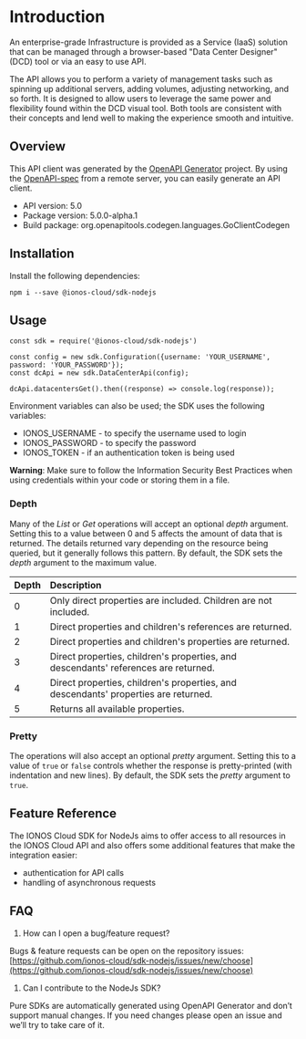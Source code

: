 # Introduction

An enterprise-grade Infrastructure is provided as a Service \(IaaS\) solution that can be managed through a browser-based "Data Center Designer" \(DCD\) tool or via an easy to use API.

The API allows you to perform a variety of management tasks such as spinning up additional servers, adding volumes, adjusting networking, and so forth. It is designed to allow users to leverage the same power and flexibility found within the DCD visual tool. Both tools are consistent with their concepts and lend well to making the experience smooth and intuitive.

## Overview

This API client was generated by the [OpenAPI Generator](https://openapi-generator.tech) project. By using the [OpenAPI-spec](https://www.openapis.org/) from a remote server, you can easily generate an API client.

* API version: 5.0
* Package version: 5.0.0-alpha.1
* Build package: org.openapitools.codegen.languages.GoClientCodegen

## Installation

Install the following dependencies:

```text
npm i --save @ionos-cloud/sdk-nodejs
```

## Usage

```text
const sdk = require('@ionos-cloud/sdk-nodejs')

const config = new sdk.Configuration({username: 'YOUR_USERNAME', password: 'YOUR_PASSWORD'});
const dcApi = new sdk.DataCenterApi(config);

dcApi.datacentersGet().then((response) => console.log(response));
```

Environment variables can also be used; the SDK uses the following variables:

* IONOS\_USERNAME - to specify the username used to login
* IONOS\_PASSWORD - to specify the password
* IONOS\_TOKEN - if an authentication token is being used

**Warning**: Make sure to follow the Information Security Best Practices when using credentials within your code or storing them in a file.

### Depth

Many of the _List_ or _Get_ operations will accept an optional _depth_ argument. Setting this to a value between 0 and 5 affects the amount of data that is returned. The details returned vary depending on the resource being queried, but it generally follows this pattern. By default, the SDK sets the _depth_ argument to the maximum value.

| Depth | Description |
| :--- | :--- |
| 0 | Only direct properties are included. Children are not included. |
| 1 | Direct properties and children's references are returned. |
| 2 | Direct properties and children's properties are returned. |
| 3 | Direct properties, children's properties, and descendants' references are returned. |
| 4 | Direct properties, children's properties, and descendants' properties are returned. |
| 5 | Returns all available properties. |

### Pretty

The operations will also accept an optional _pretty_ argument. Setting this to a value of `true` or `false` controls whether the response is pretty-printed \(with indentation and new lines\). By default, the SDK sets the _pretty_ argument to `true`.

## Feature Reference

The IONOS Cloud SDK for NodeJs aims to offer access to all resources in the IONOS Cloud API and also offers some additional features that make the integration easier:

* authentication for API calls
* handling of asynchronous requests 

## FAQ

1. How can I open a bug/feature request? 

Bugs & feature requests can be open on the repository issues: [https://github.com/ionos-cloud/sdk-nodejs/issues/new/choose](https://github.com/ionos-cloud/sdk-nodejs/issues/new/choose)

1. Can I contribute to the NodeJs SDK?

Pure SDKs are automatically generated using OpenAPI Generator and don’t support manual changes. If you need changes please open an issue and we’ll try to take care of it.


